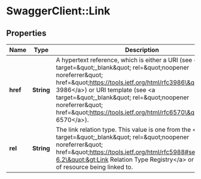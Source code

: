 # SwaggerClient::Link

## Properties
Name | Type | Description | Notes
------------ | ------------- | ------------- | -------------
**href** | **String** | A hypertext reference, which is either a URI (see &lt;a target&#x3D;\&quot;_blank\&quot; rel&#x3D;\&quot;noopener noreferrer\&quot; href&#x3D;\&quot;https://tools.ietf.org/html/rfc3986\&quot;&gt;RFC 3986&lt;/a&gt;) or URI template (see &lt;a target&#x3D;\&quot;_blank\&quot; rel&#x3D;\&quot;noopener noreferrer\&quot; href&#x3D;\&quot;https://tools.ietf.org/html/rfc6570\&quot;&gt;RFC 6570&lt;/a&gt;).  | [optional] 
**rel** | **String** | The link relation type. This value is one from the &lt;a target&#x3D;\&quot;_blank\&quot; rel&#x3D;\&quot;noopener noreferrer\&quot; href&#x3D;\&quot;https://tools.ietf.org/html/rfc5988#section-6.2\&quot;&gt;Link Relation Type Registry&lt;/a&gt; or is the type of resource being linked to. | [optional] 

